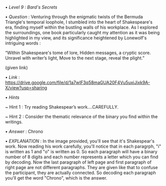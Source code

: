 • *Level 9 : Bard's Secrets*

• *Question* : Venturing through the enigmatic twists of the Bermuda Triangle's temporal loophole, I stumbled into the heart of Shakespeare's era, finding myself within the bustling walls of his workplace. As I explored the surroundings, one book particularly caught my attention as it was being highlighted in my view, and its significance heightened by Lonewolf's intriguing words :

“Within Shakespeare's tome of lore,
Hidden messages, a cryptic score.
Unravel with writer’s light,
Move to the next stage, reveal the plight.”

(given link)

• *Link* : https://drive.google.com/file/d/1a7wIF3q58maGUA20F4Vu5uxiJixk9A-X/view?usp=sharing

• *Hints*

~ Hint 1 : Try reading Shakespear’s work….CAREFULLY.

~ Hint 2 : Consider the thematic relevance of the binary you find within the writings.

• *Answer* : Chrono

• *EXPLANATION* : In the image provided, you'll see that it's Shakespear's work. Now reading his work carefully, you'll notice that in each paragrph, "i" is written as 1 and "o" is written as 0.
So each paragraph will have a binary number of 8 digits and each number represents a letter which you can find by decoding. Now the last paragraph of left page and first paragraph of right page are not different paragraphs. They are given like that to confuse the participant, they are actually connected. So decoding each paragraph you'll get the word "Chrono", which is the answer.
